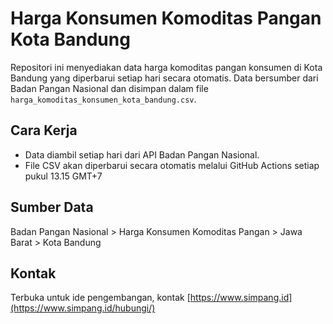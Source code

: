 # Harga Konsumen Komoditas Pangan Kota Bandung

Repositori ini menyediakan data harga komoditas pangan konsumen di Kota Bandung yang diperbarui setiap hari secara otomatis. Data bersumber dari Badan Pangan Nasional dan disimpan dalam file `harga_komoditas_konsumen_kota_bandung.csv`.

## Cara Kerja

- Data diambil setiap hari dari API Badan Pangan Nasional.
- File CSV akan diperbarui secara otomatis melalui GitHub Actions setiap pukul 13.15 GMT+7

## Sumber Data

Badan Pangan Nasional > Harga Konsumen Komoditas Pangan > Jawa Barat > Kota Bandung

## Kontak

Terbuka untuk ide pengembangan, kontak [https://www.simpang.id](https://www.simpang.id/hubungi/)
